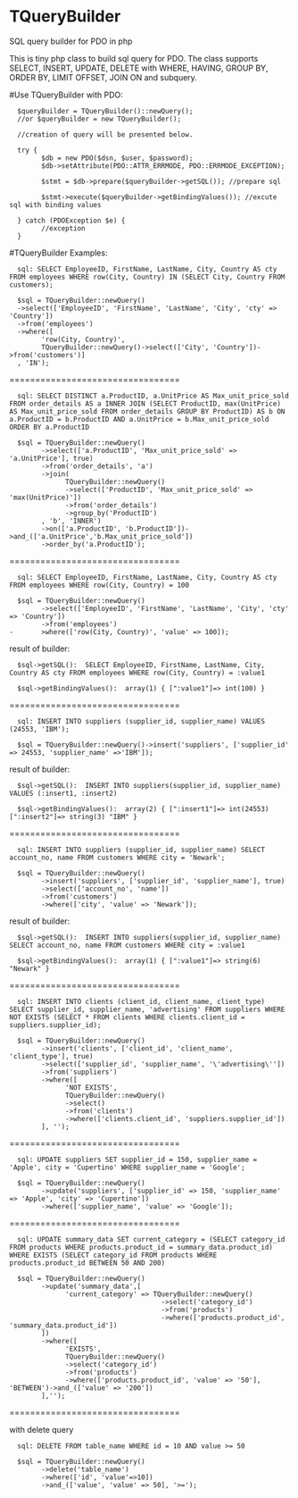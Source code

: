 # TQueryBuilder
SQL query builder for PDO in php

This is tiny php class to build sql query for PDO. The class supports SELECT, INSERT, UPDATE, DELETE with WHERE, HAVING, GROUP BY, ORDER BY, LIMIT OFFSET, JOIN ON and subquery.

#Use TQueryBuilder with PDO:

      $queryBuilder = TQueryBuilder()::newQuery();
      //or $queryBuilder = new TQueryBuilder();

      //creation of query will be presented below.

      try {
            $db = new PDO($dsn, $user, $password);
            $db->setAttribute(PDO::ATTR_ERRMODE, PDO::ERRMODE_EXCEPTION);
      
            $stmt = $db->prepare($queryBuilder->getSQL()); //prepare sql
      
            $stmt->execute($queryBuilder->getBindingValues()); //excute sql with binding values
      
      } catch (PDOException $e) {
            //exception
      }

#TQueryBuilder Examples:

      sql: SELECT EmployeeID, FirstName, LastName, City, Country AS cty FROM employees WHERE row(City, Country) IN (SELECT City, Country FROM customers);

      $sql = TQueryBuilder::newQuery()
      ->select(['EmployeeID', 'FirstName', 'LastName', 'City', 'cty' => 'Country'])
      ->from('employees')
      ->where([
            'row(City, Country)', 
            TQueryBuilder::newQuery()->select(['City', 'Country'])->from('customers')]
      , 'IN');

=================================    

      sql: SELECT DISTINCT a.ProductID, a.UnitPrice AS Max_unit_price_sold FROM order_details AS a INNER JOIN (SELECT ProductID, max(UnitPrice) AS Max_unit_price_sold FROM order_details GROUP BY ProductID) AS b ON a.ProductID = b.ProductID AND a.UnitPrice = b.Max_unit_price_sold ORDER BY a.ProductID

      $sql = TQueryBuilder::newQuery()
            ->select(['a.ProductID', 'Max_unit_price_sold' => 'a.UnitPrice'], true)
            ->from('order_details', 'a')
            ->join(
                  TQueryBuilder::newQuery()
                  ->select(['ProductID', 'Max_unit_price_sold' => 'max(UnitPrice)'])
                  ->from('order_details')
                  ->group_by('ProductID')
            , 'b', 'INNER')
            ->on(['a.ProductID', 'b.ProductID'])->and_(['a.UnitPrice','b.Max_unit_price_sold'])
            ->order_by('a.ProductID');

=================================

      sql: SELECT EmployeeID, FirstName, LastName, City, Country AS cty FROM employees WHERE row(City, Country) = 100

      $sql = TQueryBuilder::newQuery()
            ->select(['EmployeeID', 'FirstName', 'LastName', 'City', 'cty' => 'Country'])
            ->from('employees')
    -       >where(['row(City, Country)', 'value' => 100]);
    
result of builder:

      $sql->getSQL():  SELECT EmployeeID, FirstName, LastName, City, Country AS cty FROM employees WHERE row(City, Country) = :value1

      $sql->getBindingValues():  array(1) { [":value1"]=> int(100) } 
    
=================================

      sql: INSERT INTO suppliers (supplier_id, supplier_name) VALUES (24553, 'IBM');

      $sql = TQueryBuilder::newQuery()->insert('suppliers', ['supplier_id' => 24553, 'supplier_name' =>'IBM']);

result of builder:

      $sql->getSQL():  INSERT INTO suppliers(supplier_id, supplier_name) VALUES (:insert1, :insert2)

      $sql->getBindingValues():  array(2) { [":insert1"]=> int(24553) [":insert2"]=> string(3) "IBM" }

=================================

      sql: INSERT INTO suppliers (supplier_id, supplier_name) SELECT account_no, name FROM customers WHERE city = 'Newark';

      $sql = TQueryBuilder::newQuery()
            ->insert('suppliers', ['supplier_id', 'supplier_name'], true)
            ->select(['account_no', 'name'])
            ->from('customers')
            ->where(['city', 'value' => 'Newark']);
        
result of builder:

      $sql->getSQL():  INSERT INTO suppliers(supplier_id, supplier_name) SELECT account_no, name FROM customers WHERE city = :value1

      $sql->getBindingValues():  array(1) { [":value1"]=> string(6) "Newark" }        

=================================

      sql: INSERT INTO clients (client_id, client_name, client_type) SELECT supplier_id, supplier_name, 'advertising' FROM suppliers WHERE NOT EXISTS (SELECT * FROM clients WHERE clients.client_id = suppliers.supplier_id);

      $sql = TQueryBuilder::newQuery()
            ->insert('clients', ['client_id', 'client_name', 'client_type'], true)
            ->select(['supplier_id', 'supplier_name', '\'advertising\''])
            ->from('suppliers')
            ->where([
                  'NOT EXISTS',
                  TQueryBuilder::newQuery()
                  ->select()
                  ->from('clients')
                  ->where(['clients.client_id', 'suppliers.supplier_id'])
            ], '');

=================================  

      sql: UPDATE suppliers SET supplier_id = 150, supplier_name = 'Apple', city = 'Cupertino' WHERE supplier_name = 'Google';

      $sql = TQueryBuilder::newQuery()
            ->update('suppliers', ['supplier_id' => 150, 'supplier_name' => 'Apple', 'city' => 'Cupertino'])
            ->where(['supplier_name', 'value' => 'Google']);
    
=================================  

      sql: UPDATE summary_data SET current_category = (SELECT category_id FROM products WHERE products.product_id = summary_data.product_id) WHERE EXISTS (SELECT category_id FROM products WHERE products.product_id BETWEEN 50 AND 200)

      $sql = TQueryBuilder::newQuery()
            ->update('summary_data',[
                  'current_category' => TQueryBuilder::newQuery()
                                          ->select('category_id')
                                          ->from('products')
                                          ->where(['products.product_id', 'summary_data.product_id'])
            ])
            ->where([
                  'EXISTS',
                  TQueryBuilder::newQuery()
                  ->select('category_id')
                  ->from('products')
                  ->where(['products.product_id', 'value' => '50'], 'BETWEEN')->and_(['value' => '200'])
            ],'');

=================================

with delete query

      sql: DELETE FROM table_name WHERE id = 10 AND value >= 50

      $sql = TQueryBuilder::newQuery()
            ->delete('table_name')
            ->where(['id', 'value'=>10])
            ->and_(['value', 'value' => 50], '>=');
